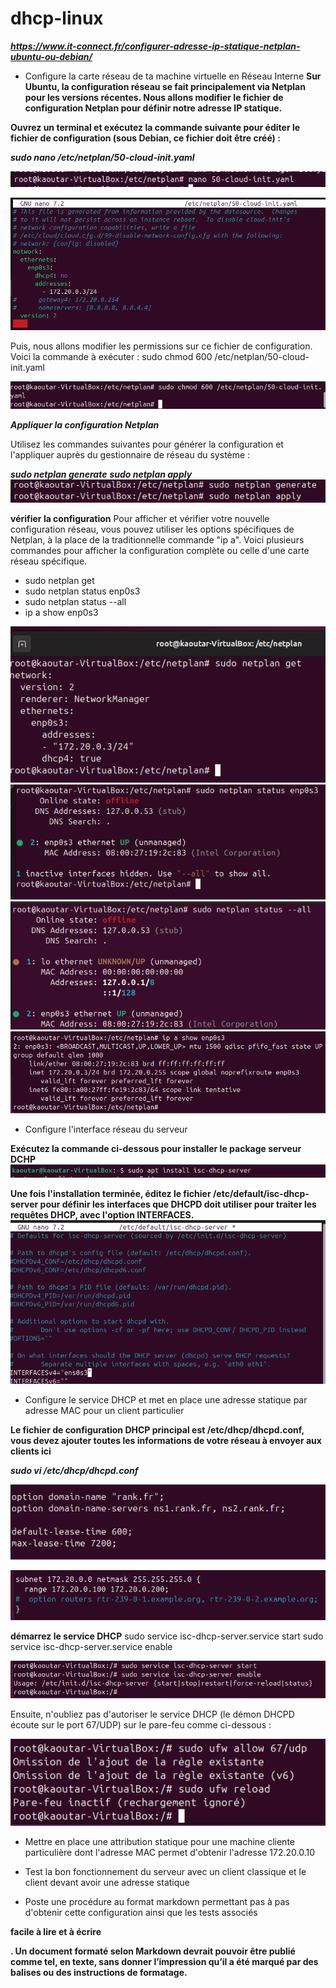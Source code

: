 # dhcp-linux

***https://www.it-connect.fr/configurer-adresse-ip-statique-netplan-ubuntu-ou-debian/***

- Configure la carte réseau de ta machine virtuelle en Réseau Interne
**Sur Ubuntu, la configuration réseau se fait principalement via Netplan pour les versions récentes. Nous allons modifier le fichier de configuration Netplan pour définir notre adresse IP statique.**

**Ouvrez un terminal et exécutez la commande suivante pour éditer le fichier de configuration (sous Debian, ce fichier doit être créé) :**

***sudo nano /etc/netplan/50-cloud-init.yaml***

![chemin adreese ip](https://github.com/KAOUTARBAH/DHCP-LINUX/blob/main/images/chemin-add-ip.png)

![config adreese ip](https://github.com/KAOUTARBAH/DHCP-LINUX/blob/main/images/addresseIp.png)


Puis, nous allons modifier les permissions sur ce fichier de configuration.
Voici la commande à exécuter :
sudo chmod 600 /etc/netplan/50-cloud-init.yaml

![adresse ip](https://github.com/KAOUTARBAH/DHCP-LINUX/blob/main/images/droits.png)

***Appliquer la configuration Netplan***

Utilisez les commandes suivantes pour générer la configuration et l'appliquer auprès du gestionnaire de réseau du système :

***sudo netplan generate***
***sudo netplan apply***
![active @ ip](https://github.com/KAOUTARBAH/DHCP-LINUX/blob/main/images/activer-add.png)

**vérifier la configuration**
Pour afficher et vérifier votre nouvelle configuration réseau, vous pouvez utiliser les options spécifiques de Netplan, à la place de la traditionnelle commande "ip a". Voici plusieurs commandes pour afficher la configuration complète ou celle d'une carte réseau spécifique.

- sudo netplan get
- sudo netplan status enp0s3
- sudo netplan status --all
- ip a show enp0s3

![vérifier adresse ip get](https://github.com/KAOUTARBAH/DHCP-LINUX/blob/main/images/netplan-get.png)
![vérifier adresse ip ens0s3](https://github.com/KAOUTARBAH/DHCP-LINUX/blob/main/images/netplan-enp0s3.png)
![vérifier adresse ip all](https://github.com/KAOUTARBAH/DHCP-LINUX/blob/main/images/NETPLAN-ALL.png)
![vérifier adresse ip a ](https://github.com/KAOUTARBAH/DHCP-LINUX/blob/main/images/ip-a.png)


- Configure l'interface réseau du serveur

**Exécutez la commande ci-dessous pour installer le package serveur DCHP**
![install dhcp](https://github.com/KAOUTARBAH/DHCP-LINUX/blob/main/images/install-dhcp.png)

**Une fois l'installation terminée, éditez le fichier /etc/default/isc-dhcp-server pour définir les interfaces que DHCPD doit utiliser pour traiter les requêtes DHCP, avec l'option INTERFACES.**
![config fichier dhcp](https://github.com/KAOUTARBAH/DHCP-LINUX/blob/main/images/config-fich-dhcp.png)

- Configure le service DHCP et met en place une adresse statique par adresse MAC pour un client particulier

**Le fichier de configuration DHCP principal est /etc/dhcp/dhcpd.conf, vous devez ajouter toutes les informations de votre réseau à envoyer aux clients ici**

***sudo vi /etc/dhcp/dhcpd.conf***

![config bail dhcp](https://github.com/KAOUTARBAH/DHCP-LINUX/blob/main/images/configbail.png)

![la plage dhcp](https://github.com/KAOUTARBAH/DHCP-LINUX/blob/main/images/palgedhcp.png)

**démarrez le service DHCP**
    sudo service isc-dhcp-server.service start 
    sudo service isc-dhcp-server.service enable

![démarrez dhcp](https://github.com/KAOUTARBAH/DHCP-LINUX/blob/main/images/demarrerServiceDhcp.png)

Ensuite, n'oubliez pas d'autoriser le service DHCP (le démon DHCPD écoute sur le port 67/UDP) sur le pare-feu comme ci-dessous :

![autriser port 67](https://github.com/KAOUTARBAH/DHCP-LINUX/blob/main/images/autoriserPort.png)




- Mettre en place une attribution statique pour une machine cliente particulière dont l'adresse MAC permet d'obtenir l'adresse 172.20.0.10

- Test la bon fonctionnement du serveur avec un client classique et le client devant avoir une adresse statique

- Poste une procédure au format markdown permettant pas à pas d'obtenir cette configuration ainsi que les tests associés

**facile à lire et à écrire**

**. Un document formaté selon Markdown devrait pouvoir être publié comme tel, en texte, sans donner l’impression qu’il a été marqué par des balises ou des instructions de formatage.**

